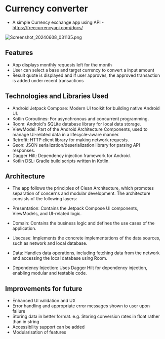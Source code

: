 # Currency converter
- A simple Currency exchange app using API - https://freecurrencyapi.com/docs/

![Screenshot_20240608_031135.png](..%2F..%2F..%2FDesktop%2FScreenshot_20240608_031135.png)

## Features

- App displays monthly requests left for the month
- User can select a base and target currency to convert a input amount
- Result quote is displayed and if user approves, the approved transaction is added under recent transactions

## Technologies and Libraries Used

- Android Jetpack Compose: Modern UI toolkit for building native Android UI.
- Kotlin Coroutines: For asynchronous and concurrent programming.
- Room: Android's SQLite database library for local data storage.
- ViewModel: Part of the Android Architecture Components, used to manage UI-related data in a lifecycle-aware manner.
- Retrofit: HTTP client library for making network requests.
- Gson: JSON serialization/deserialization library for parsing API responses.
- Dagger Hilt: Dependency injection framework for Android.
- Kotlin DSL: Gradle build scripts written in Kotlin.

## Architecture

- The app follows the principles of Clean Architecture, which promotes separation of concerns and modular development. The architecture consists of the following layers:

- Presentation: Contains the Jetpack Compose UI components, ViewModels, and UI-related logic.
- Domain: Contains the business logic and defines the use cases of the application.
- Usecase: Implements the concrete implementations of the data sources, such as network and local database.
- Data: Handles data operations, including fetching data from the network and accessing the local database using Room.
- Dependency Injection: Uses Dagger Hilt for dependency injection, enabling modular and testable code.


## Improvements for future

- Enhanced UI validation and UX 
- Error handling and appropriate error messages shown to user upon failure
- Storing data in better format. e.g. Storing conversion rates in float rather than in string
- Accessibility support can be added
- Modularisation of features
